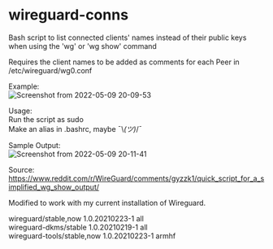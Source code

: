 # wireguard-conns
Bash script to list connected clients' names instead of their public keys when using the 'wg' or 'wg show' command

Requires the client names to be added as comments for each Peer in /etc/wireguard/wg0.conf

Example:<br />
![Screenshot from 2022-05-09 20-09-53](https://user-images.githubusercontent.com/89162705/167471857-f63dc8a9-e019-428f-be6f-048c7e4855a8.png)

Usage:<br />
Run the script as sudo<br />
Make an alias in .bashrc, maybe ¯\\_(ツ)_/¯

Sample Output:<br />
![Screenshot from 2022-05-09 20-11-41](https://user-images.githubusercontent.com/89162705/167471889-7cd20329-7012-43b3-98ce-ca1d2c5f6a02.png)


Source:
https://www.reddit.com/r/WireGuard/comments/gyzzk1/quick_script_for_a_simplified_wg_show_output/

Modified to work with my current installation of Wireguard.

wireguard/stable,now 1.0.20210223-1 all<br />
wireguard-dkms/stable 1.0.20210219-1 all<br />
wireguard-tools/stable,now 1.0.20210223-1 armhf
